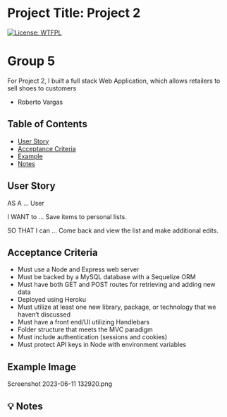 
# Project Title: Project 2

[![License: WTFPL](https://img.shields.io/badge/License-WTFPL-brightgreen.svg)](http://www.wtfpl.net/about/)

# Group 5 

For Project 2, I built a full stack Web Application, which allows retailers to sell shoes to customers

- Roberto Vargas

## Table of Contents

- [User Story](#user)
- [Acceptance Criteria](#acceptance)
- [Example](#example)
- [Notes](#notes)

## User Story

AS A  ... User

I WANT to ... Save items to personal lists.

SO THAT I can ... Come back and view the list and make additional edits.


## Acceptance Criteria

* Must use a Node and Express web server
* Must be backed by a MySQL database with a Sequelize ORM
* Must have both GET and POST routes for retrieving and adding new data
* Deployed using Heroku
* Must utilize at least one new library, package, or technology that we haven’t discussed
* Must have a front end/UI utilizing Handlebars
* Folder structure that meets the MVC paradigm
* Must include authentication (sessions and cookies)
* Must protect API keys in Node with environment variables


## Example Image

Screenshot 2023-06-11 132920.png

## 💡 Notes
